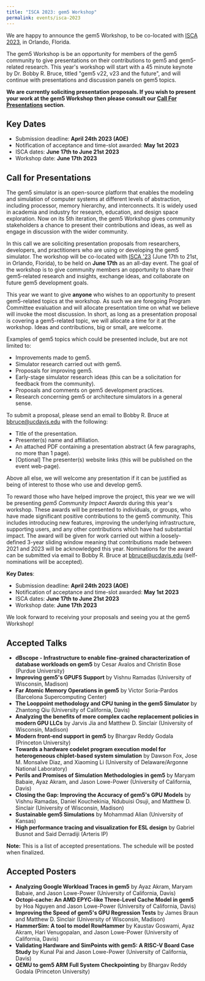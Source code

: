```yaml
---
title: "ISCA 2023: gem5 Workshop"
permalink: events/isca-2023
---
```


We are happy to announce the gem5 Workshop, to be co-located with [ISCA 2023](https://iscaconf.org/isca2023/), in Orlando, Florida.

The gem5 Workshop is be an opportunity for members of the gem5 community to give presentations on their contributions to gem5 and gem5-related research.
This year's workshop will start with a 45 minute keynote by Dr. Bobby R. Bruce, titled "gem5 v22, v23 and the future", and will continue with presentations and discussion panels on gem5 topics.

**We are currently soliciting presentation proposals.
If you wish to present your work at the gem5 Workshop then please consult our [Call For Presentations](#call-for-presentations) section**.

## Key Dates

* Submission deadline:  **April 24th 2023 (AOE)**
* Notification of acceptance and time-slot awarded: **May 1st 2023**
* ISCA dates: **June 17th to June 21st 2023**
* Workshop date: **June 17th 2023**

## Call for Presentations

The gem5 simulator is an open-source platform that enables the modeling and simulation of computer systems at different levels of abstraction, including processor, memory hierarchy, and interconnects.
It is widely used in academia and industry for research, education, and design space exploration.
Now on its 5th iteration, the gem5 Workshop gives community stakeholders a chance to present their contributions and ideas, as well as engage in discussion with the wider community.

In this call we are soliciting presentation proposals from researchers, developers, and practitioners who are using or developing the gem5 simulator.
The workshop will be co-located with [ISCA '23](https://iscaconf.org/isca2023/) (June 17th to 21st, in Orlando, Florida), to be held on **June 17th** as an all-day event.
The goal of the workshop is to give community members an opportunity to share their gem5-related research and insights, exchange ideas, and collaborate on future gem5 development goals.

This year we want to give **anyone** who wishes to an opportunity to present gem5-related topics at the workshop.
As such we are foregoing Program Committee evaluation and will allocate presentation time on what we believe will invoke the most discussion.
In short, as long as a presentation proposal is covering a gem5-related topic, we will allocate a time for it at the workshop.
Ideas and contributions, big or small, are welcome.

Examples of gem5 topics which could be presented include, but are not limited to:

* Improvements made to gem5.
* Simulator research carried out with gem5.
* Proposals for improving gem5.
* Early-stage simulator research ideas (this can be a solicitation for feedback from the community).
* Proposals and comments on gem5 development practices.
* Research concerning gem5 or architecture simulators in a general sense.

To submit a proposal, please send an email to Bobby R. Bruce at [bbruce@ucdavis.edu](mailto:bbruce@ucdavis.edu) with the following:

* Title of the presentation.
* Presenter(s) name and affiliation.
* An attached PDF containing a presentation abstract (A few paragraphs, no more than 1 page).
* [Optional] The presenter(s) website links (this will be published on the event web-page).

Above all else, we will welcome any presentation if it can be justified as being of interest to those who use and develop gem5.

To reward those who have helped improve the project, this year we we will be presenting _gem5 Community Impact Awards_ during this year's workshop.
These awards will be presented to individuals, or groups, who have made significant positive contributions to the gem5 community.
This includes introducing new features, improving the underlying infrastructure, supporting users, and any other contributions which have had substantial impact.
The award will be given for work carried out within a loosely-defined 3-year sliding window meaning that contributions made between 2021 and 2023 will be acknowledged this year.
Nominations for the award can be submitted via email to Bobby R. Bruce at [bbruce@ucdavis.edu](mailto:bbruce@ucdavis.edu) (self-nominations will be accepted).

**Key Dates**:

* Submission deadline:  **April 24th 2023 (AOE)**
* Notification of acceptance and time-slot awarded: **May 1st 2023**
* ISCA dates: **June 17th to June 21st 2023**
* Workshop date: **June 17th 2023**

We look forward to receiving your proposals and seeing you at the gem5 Workshop!

## Accepted Talks

* **dBscope - Infrastructure to enable fine-grained characterization of database workloads on gem5** by Cesar Avalos and Christin Bose (Purdue University)
* **Improving gem5's GPUFS Support** by Vishnu Ramadas (University of Wisconsin, Madison)
* **Far Atomic Memory Operations in gem5** by Victor Soria-Pardos (Barcelona Supercomputing Center)
* **The Looppoint methodology and CPU tuning in the gem5 Simulator** by Zhantong Qiu (University of California, Davis)
* **Analyzing the benefits of more complex cache replacement policies in modern GPU LLCs** by Jarvis Jia and Matthew D. Sinclair (University of Wisconsin, Madison)
* **Modern front-end support in gem5** by Bhargav Reddy Godala (Princeton University)
* **Towards a hardware codelet program execution model for heterogeneous chiplet-based system simulation** by Dawson Fox, Jose M. Monsalve Diaz, and Xiaoming Li (University of Delaware/Argonne National Laboratory)
* **Perils and Promises of Simulation Methodologies in gem5** by Maryam Babaie, Ayaz Akram, and Jason Lowe-Power (University of California, Davis)
* **Closing the Gap: Improving the Accuracy of gem5's GPU Models** by Vishnu Ramadas, Daniel Kouchekinia, Ndubuisi Osuji, and Matthew D. Sinclair (University of Wisconsin, Madison)
* **Sustainable gem5 Simulations** by Mohammad Alian (University of Kansas)
* **High performance tracing and visualization for ESL design** by Gabriel Busnot and Said Derradiji (Arteris IP)

**Note:** This is a list of accepted presentations.
The schedule will be posted when finalized.

## Accepted Posters

* **Analyzing Google Workload Traces in gem5** by Ayaz Akram, Maryam Babaie, and Jason Lowe-Power (University of California, Davis)
* **Octopi-cache: An AMD EPYC-like Three-Level Cache Model in gem5** by Hoa Nguyen and Jason Lowe-Power (University of California, Davis)
* **Improving the Speed of gem5's GPU Regression Tests** by James Braun and Matthew D. Sinclair (University of Wisconsin, Madison)
* **HammerSim: A tool to model RowHammer** by Kaustav Goswami, Ayaz Akram, Hari Venugopalan, and Jason Lowe-Power (University of California, Davis)
* **Validating Hardware and SimPoints with gem5: A RISC-V Board Case Study** by Kunal Pai and Jason Lowe-Power (University of California, Davis)
* **QEMU to gem5 ARM Full System Checkpointing** by Bhargav Reddy Godala (Princeton University)
